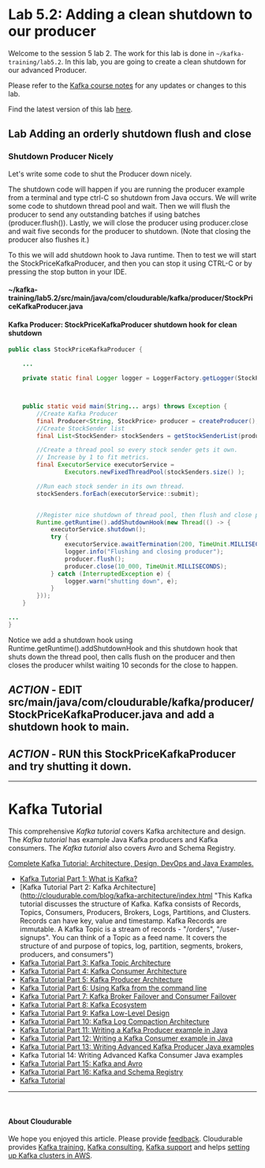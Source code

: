 # Lab 5.2: Adding a clean shutdown to our producer

Welcome to the session 5 lab 2. The work for this lab is done in `~/kafka-training/lab5.2`.
In this lab, you are going to create a clean shutdown for our advanced Producer.

Please refer to the [Kafka course notes](https://goo.gl/a4kk5b) for any updates or changes to this lab.

Find the latest version of this lab [here](https://gist.github.com/RichardHightower/5708326f9052307d312f90a6fa189eda).



## Lab Adding an orderly shutdown flush and close

### Shutdown Producer Nicely

Let's write some code to shut the Producer down nicely.

The shutdown code will happen if you are running the producer example from a terminal and type ctrl-C so shutdown from Java occurs.
We will write some code to shutdown thread pool and wait. Then we will flush the producer to send any outstanding batches if using batches (producer.flush()). Lastly, we will close the producer using producer.close and wait five seconds for the producer to shutdown.
(Note that closing the producer also flushes it.)




To this we will add shutdown hook to Java runtime. Then to test we will start the StockPriceKafkaProducer, and then you can stop it using
CTRL-C or by pressing the stop button in your IDE.



#### ~/kafka-training/lab5.2/src/main/java/com/cloudurable/kafka/producer/StockPriceKafkaProducer.java
#### Kafka Producer:  StockPriceKafkaProducer shutdown hook for clean shutdown
```java
public class StockPriceKafkaProducer {

    ...

    private static final Logger logger = LoggerFactory.getLogger(StockPriceKafkaProducer.class);



    public static void main(String... args) throws Exception {
        //Create Kafka Producer
        final Producer<String, StockPrice> producer = createProducer();
        //Create StockSender list
        final List<StockSender> stockSenders = getStockSenderList(producer);

        //Create a thread pool so every stock sender gets it own.
        // Increase by 1 to fit metrics.
        final ExecutorService executorService =
                Executors.newFixedThreadPool(stockSenders.size() );

        //Run each stock sender in its own thread.
        stockSenders.forEach(executorService::submit);


        //Register nice shutdown of thread pool, then flush and close producer.
        Runtime.getRuntime().addShutdownHook(new Thread(() -> {
            executorService.shutdown();
            try {
                executorService.awaitTermination(200, TimeUnit.MILLISECONDS);
                logger.info("Flushing and closing producer");
                producer.flush();
                producer.close(10_000, TimeUnit.MILLISECONDS);
            } catch (InterruptedException e) {
                logger.warn("shutting down", e);
            }
        }));
    }

...
}

```

Notice we add a shutdown hook using Runtime.getRuntime().addShutdownHook and this shutdown hook that
shuts down the thread pool, then calls flush on the producer and then closes the producer whilst waiting 10 seconds for the close to happen.


## ***ACTION*** - EDIT src/main/java/com/cloudurable/kafka/producer/StockPriceKafkaProducer.java and add a shutdown hook to main.
## ***ACTION*** - RUN this StockPriceKafkaProducer and try shutting it down.

____

# Kafka Tutorial

This comprehensive *Kafka tutorial* covers Kafka architecture and design. The *Kafka tutorial* has example Java Kafka producers and Kafka consumers. The *Kafka tutorial* also covers Avro and Schema Registry.

[Complete Kafka Tutorial: Architecture, Design, DevOps and Java Examples.](http://cloudurable.com/blog/kafka-tutorial-kafka-producer-advanced-java-examples/index.html "Comprehensive Apache Kafka tutorial and training series")


* [Kafka Tutorial Part 1: What is Kafka?](http://cloudurable.com/blog/what-is-kafka/index.html "This Kafka tutorial describes what Kafka is. Kafka is a fast, scalable, durable, and fault-tolerant publish-subscribe messaging system, Kafka is used in use cases where JMS, RabbitMQ, and AMQP may not even be considered due to volume and responsiveness. It covers the impact of Kafka, who uses it and why it is important")
* [Kafka Tutorial Part 2: Kafka Architecture](http://cloudurable.com/blog/kafka-architecture/index.html "This Kafka tutorial discusses the structure of Kafka. Kafka consists of Records, Topics, Consumers, Producers, Brokers, Logs, Partitions, and Clusters. Records can have key, value and timestamp. Kafka Records are immutable. A Kafka Topic is a stream of records - "/orders", "/user-signups". You can think of a Topic as a feed name. It covers the structure of and purpose of topics, log, partition, segments, brokers, producers, and consumers")
* [Kafka Tutorial Part 3: Kafka Topic Architecture](http://cloudurable.com/blog/kafka-architecture-topics/index.html "This Kafka tutorial covers some lower level details of Kafka topic architecture. It is a continuation of the Kafka Architecture article. This article covers Kafka Topic's Architecture with a discussion of how partitions are used for fail-over and parallel processing.")
* [Kafka Tutorial Part 4: Kafka Consumer Architecture](http://cloudurable.com/blog/kafka-architecture-consumers/index.html "This Kafka tutorial covers Kafka Consumer Architecture with a discussion consumer groups and how record processing is shared among a consumer group as well as failover for Kafka consumers.")
* [Kafka Tutorial Part 5: Kafka Producer Architecture](http://cloudurable.com/blog/kafka-architecture-producers/index.html "This Kafka tutorial covers Kafka Producer Architecture with a discussion of how a partition is chosen, producer cadence, and partitioning strategies.")
* [Kafka Tutorial Part 6: Using Kafka from the command line](http://cloudurable.com/blog/kafka-tutorial-kafka-from-command-line/index.html "This Kafka tutorial covers using Kafka from the command line starts up ZooKeeper, and Kafka and then uses Kafka command line tools to create a topic, produce some messages and consume them.")
* [Kafka Tutorial Part 7: Kafka Broker Failover and Consumer Failover](http://cloudurable.com/blog/kafka-tutorial-kafka-failover-kafka-cluster/index.html "This Kafka tutorial covers creating a replicated topic. Then demonstrates Kafka consumer failover and Kafka broker failover. Also demonstrates load balancing Kafka consumers. Article shows how, with many groups, Kafka acts like a Publish/Subscribe message broker. But, when we put all of our consumers in the same group, Kafka will load share the messages to the consumers in the same group like a queue.")
* [Kafka Tutorial Part 8: Kafka Ecosystem](http://cloudurable.com/blog/kafka-ecosystem/index.html "This Kafka tutorial covers Kafka ecosystem: Kafka Core, Kafka Streams, Kafka Connect, Kafka REST Proxy, and the Schema Registry")
* [Kafka Tutorial Part 9: Kafka Low-Level Design](http://cloudurable.com/blog/kafka-architecture-low-level/index.html "This Kafka tutorial is a discussion of Kafka Architecture regarding low-level design details for scale failover, and recovery.")
* [Kafka Tutorial Part 10: Kafka Log Compaction Architecture](http://cloudurable.com/blog/kafka-architecture-log-compaction/index.html "This Kafka tutorial covers Kafka log compaction. Kafka can delete older records based on time or size of a log. Kafka also supports log compaction for record key compaction. Log compaction means that Kafka will keep the latest version of a record and delete the older versions during a log compaction.")
* [Kafka Tutorial Part 11: Writing a Kafka Producer example in Java](http://cloudurable.com/blog/kafka-tutorial-kafka-producer/index.html "This Kafka tutorial covers creating a Kafka Producer in Java and shows a Java Kafka Producer Example")
* [Kafka Tutorial Part 12: Writing a Kafka Consumer example in Java](http://cloudurable.com/blog/kafka-tutorial-kafka-consumer/index.html "This Kafka tutorial covers creating a Kafka Consumer in Java and shows a Java Kafka Consumer Example")
* [Kafka Tutorial Part 13: Writing Advanced Kafka Producer Java examples](http://cloudurable.com/blog/kafka-tutorial-kafka-producer-advanced-java-examples/index.html "This tutorial covers advanced producer topics like custom serializers, ProducerInterceptors, custom Partitioners, timeout, record batching & linger, and compression.")
* Kafka Tutorial 14: Writing Advanced Kafka Consumer Java examples
* [Kafka Tutorial Part 15: Kafka and Avro](http://cloudurable.com/blog/avro/index.html "This Kafka tutorial covers Avro data format, defining schemas, using schemas for Big Data and Data Streaming Architectures with an emphasis on Kafka")
* [Kafka Tutorial Part 16: Kafka and Schema Registry](http://cloudurable.com/blog/kafka-avro-schema-registry/index.html "This Kafka tutorial covers Kafka Avro serialization and operations of the Schema Registry. Also covers using Avro Schema Evolution with the Schema Registry")
* [Kafka Tutorial](http://cloudurable.com/ppt/kafka-tutorial-cloudruable-v2.pdf "PDF slides for a Kafka Tutorial")
____




<br />

#### About Cloudurable
We hope you enjoyed this article. Please provide [feedback](http://cloudurable.com/contact/index.html).
Cloudurable provides [Kafka training](http://cloudurable.com/kafka-training/index.html "Apache Kafka Training Course, Instructor led, onsite training"), [Kafka consulting](http://cloudurable.com/kafka-aws-consulting/index.html), [Kafka support](http://cloudurable.com/subscription_support/index.html) and helps [setting up Kafka clusters in AWS](http://cloudurable.com/services/index.html).
